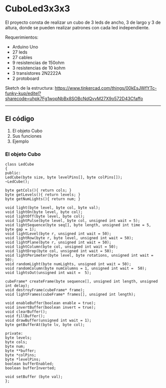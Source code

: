 # CuboLed3x3x3
El proyecto consta de realizar un cubo de 3 leds de ancho, 3 de largo y 3 de altura, donde se pueden realizar patrones con cada led independiente.

Requerimientos:  
- Arduino Uno  
- 27 leds  
- 27 cables  
- 9 resistencias de 150ohm  
- 3 resistencias de 10 kohm  
- 3 transistores 2N2222A  
- 2 protoboard  

Sketch de la estructura: https://www.tinkercad.com/things/00kEsJWfYTc-funky-kup/editel?sharecode=uhpk7Fg1wopNbBx8SOBcNdQvvM27X9o572D43Cfaffo
___

## El código
1. El objeto Cubo
2. Sus funciones
3. Ejemplo

### El objeto Cubo
    class LedCube
    {
    public:
    LedCube(byte size, byte levelPins[], byte colPins[]);
    ~LedCube();
    
    byte getCols(){ return cols; }
    byte getLevels(){ return levels; }
    byte getNumLights(){ return num; }
    
    void light(byte level, byte col, byte val);
    void lightOn(byte level, byte col);
    void lightOff(byte level, byte col);
    void lightPulse(byte level, byte col, unsigned int wait = 5);
    void lightSequence(byte seq[], byte length, unsigned int time = 5, byte gap = 1);
    void lightLevel(byte r, unsigned int wait = 50);
    void lightRow(byte r, byte level, unsigned int wait = 50);
    void lightPlane(byte r, unsigned int wait = 50);
    void lightColumn(byte col, unsigned int wait = 50);
    void lightDrop(byte col, unsigned int wait = 50);
    void lightPerimeter(byte level, byte rotations, unsigned int wait = 50);
    void randomLight(byte numLights, unsigned int wait = 50);
    void randomColumn(byte numColumns = 1, unsigned int wait =  50);
    void lightsOut(unsigned int wait =  5);
    
    cubeFrame* createFrame(byte sequence[], unsigned int length, unsigned int delay);
    void destroyFrame(cubeFrame* frame);
    void lightFrames(cubeFrame* frames[], unsigned int length);
    
    void enableBuffer(boolean enable = true);
    void invertBuffer(boolean invert = true);
    void clearBuffer();
    void fillBuffer();
    void drawBuffer(unsigned int wait = 1);
    byte getBufferAt(byte lv, byte col);
    
    private:
    byte levels;
    byte cols;
    byte num;
    byte **buffer;
    byte *colPins;
    byte *levelPins;
    boolean bufferEnabled;
    boolean bufferInverted;
    
    void setBuffer (byte val);
    };
